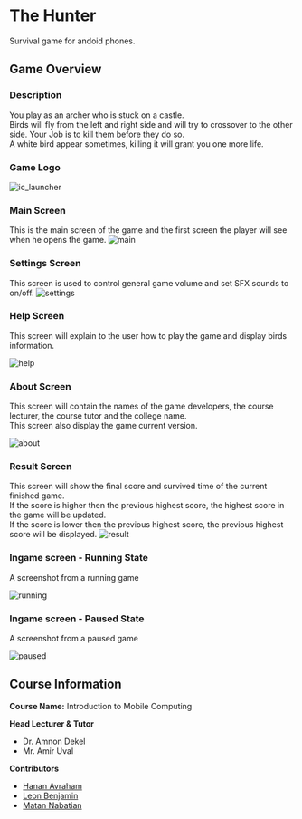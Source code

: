 # The Hunter 
Survival game for andoid phones.

## Game Overview
### Description
You play as an archer who is stuck on a castle. <br/>
Birds will fly from the left and right side and will try to crossover to the other side.
Your Job is to kill them before they do so.<br/>
A white bird appear sometimes, killing it will grant you one more life. 

### Game Logo
![ic_launcher](https://user-images.githubusercontent.com/12692788/43355574-48e8fa18-9267-11e8-9ca4-67ae2822f68b.png)

### Main Screen
This is the main screen of the game and the first screen the player will see when he opens the game.
![main](https://user-images.githubusercontent.com/12692788/42911106-645fa9bc-8af2-11e8-891a-94fc61e2a343.jpg)

### Settings Screen
This screen is used to control general game volume and set SFX sounds to on/off.
![settings](https://user-images.githubusercontent.com/12692788/42911130-75a220c4-8af2-11e8-9e82-7c54b9f50e58.jpg)

### Help Screen
This screen will explain to the user how to play the game and display birds information.

![help](https://user-images.githubusercontent.com/12692788/42911304-2ad815e8-8af3-11e8-848d-a02cfdbbaad0.jpg)

### About Screen
This screen will contain the names of the game developers, the course lecturer, the course tutor and the college name.<br/>
This screen also display the game current version.

![about](https://user-images.githubusercontent.com/12692788/42911164-920fb32a-8af2-11e8-8509-2c1eb55c4113.jpg)

### Result Screen
This screen will show the final score and survived time of the current finished game.<br/>
If the score is higher then the previous highest score, the highest score in the game will be updated.<br/>
If the score is lower then the previous highest score, the previous highest score will be displayed.
![result](https://user-images.githubusercontent.com/12692788/42911212-bdadb55e-8af2-11e8-8fba-a69cd2472084.jpg)

### Ingame screen - Running State
A screenshot from a running game

![running](https://user-images.githubusercontent.com/12692788/42911217-c520c2cc-8af2-11e8-8786-143e513c8d1f.jpg)

### Ingame screen - Paused State
A screenshot from a paused game

![paused](https://user-images.githubusercontent.com/12692788/42911226-cc28fa58-8af2-11e8-8a0e-95dcb7faaa78.jpg)

## Course Information
**Course Name:** Introduction to Mobile Computing

**Head Lecturer & Tutor** 
* Dr. Amnon Dekel
* Mr. Amir Uval

**Contributors**
* [Hanan Avraham](https://github.com/hananavraham) 
* [Leon Benjamin](https://github.com/leonben2892) 
* [Matan Nabatian](https://github.com/matanabatian) 
